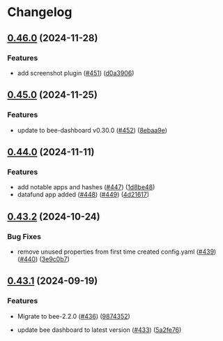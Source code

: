 # Changelog

## [0.46.0](https://github.com/ethersphere/swarm-desktop/compare/v0.45.0...v0.46.0) (2024-11-28)


### Features

* add screenshot plugin ([#451](https://github.com/ethersphere/swarm-desktop/issues/451)) ([d0a3906](https://github.com/ethersphere/swarm-desktop/commit/d0a3906df129c94c5dc40c8870d594328381da22))

## [0.45.0](https://github.com/ethersphere/swarm-desktop/compare/v0.44.0...v0.45.0) (2024-11-25)


### Features

* update to bee-dashboard v0.30.0 ([#452](https://github.com/ethersphere/swarm-desktop/issues/452)) ([8ebaa9e](https://github.com/ethersphere/swarm-desktop/commit/8ebaa9e49c7381d11894fa9b0af74015e371d276))

## [0.44.0](https://github.com/ethersphere/swarm-desktop/compare/v0.43.2...v0.44.0) (2024-11-11)

### Features

* add notable apps and hashes ([#447](https://github.com/ethersphere/swarm-desktop/issues/447)) ([1d8be48](https://github.com/ethersphere/swarm-desktop/commit/1d8be485277333c595b413e444983ef4c24df779))
* datafund app added ([#448](https://github.com/ethersphere/swarm-desktop/issues/448)) ([#449](https://github.com/ethersphere/swarm-desktop/issues/449)) ([4d21617](https://github.com/ethersphere/swarm-desktop/commit/4d216176a75c5d11fdd43b77859e9e982c328bff))

## [0.43.2](https://github.com/ethersphere/swarm-desktop/compare/v0.43.1...v0.43.2) (2024-10-24)


### Bug Fixes

* remove unused properties from first time created config.yaml ([#439](https://github.com/ethersphere/swarm-desktop/issues/439)) ([#440](https://github.com/ethersphere/swarm-desktop/issues/440)) ([3e9c0b7](https://github.com/ethersphere/swarm-desktop/commit/3e9c0b774eb2a7a6996bae4886d63aa43af0b010))

## [0.43.1](https://github.com/ethersphere/swarm-desktop/compare/v0.44.0...v0.41.0) (2024-09-19)

### Features

* Migrate to bee-2.2.0 ([#436](https://github.com/ethersphere/swarm-desktop/issues/436)) ([9874352](https://github.com/ethersphere/swarm-desktop/commit/9874352262fa76dd3df31d83fd616fefdd4dff05))

* update bee dashboard to latest version ([#433](https://github.com/ethersphere/swarm-desktop/issues/433)) ([5a2fe76](https://github.com/ethersphere/swarm-desktop/commit/5a2fe768ccbcfce07fa94b9970b92481a4e8e5be))
